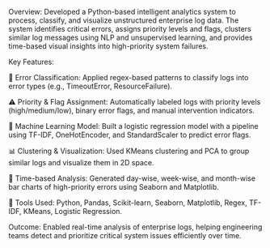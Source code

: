 Overview:
Developed a Python-based intelligent analytics system to process, classify, and visualize unstructured enterprise log data. The system identifies critical errors, assigns priority levels and flags, clusters similar log messages using NLP and unsupervised learning, and provides time-based visual insights into high-priority system failures.

Key Features:

🔎 Error Classification: Applied regex-based patterns to classify logs into error types (e.g., TimeoutError, ResourceFailure).

⚠️ Priority & Flag Assignment: Automatically labeled logs with priority levels (high/medium/low), binary error flags, and manual intervention indicators.

🧠 Machine Learning Model: Built a logistic regression model with a pipeline using TF-IDF, OneHotEncoder, and StandardScaler to predict error flags.

📊 Clustering & Visualization: Used KMeans clustering and PCA to group similar logs and visualize them in 2D space.

📅 Time-based Analysis: Generated day-wise, week-wise, and month-wise bar charts of high-priority errors using Seaborn and Matplotlib.

📁 Tools Used: Python, Pandas, Scikit-learn, Seaborn, Matplotlib, Regex, TF-IDF, KMeans, Logistic Regression.

Outcome:
Enabled real-time analysis of enterprise logs, helping engineering teams detect and prioritize critical system issues efficiently over time.



